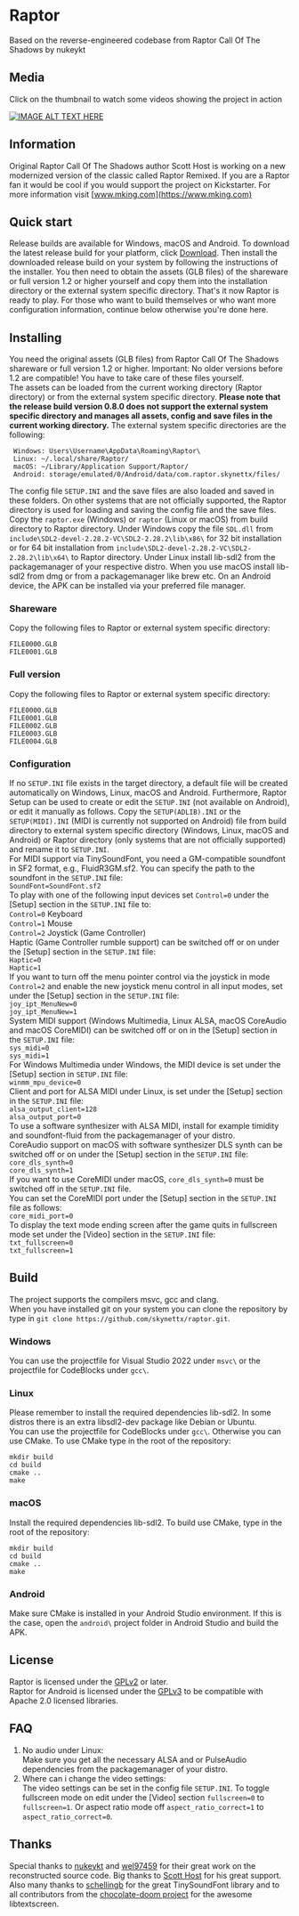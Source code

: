 # Raptor
Based on the reverse-engineered codebase from Raptor Call Of The Shadows by nukeykt

## Media
Click on the thumbnail to watch some videos showing the project in action  

[![IMAGE ALT TEXT HERE](https://img.youtube.com/vi/Nt2HfchiudY/0.jpg)](https://www.youtube.com/channel/UCedmTTlonJK5DvkiMpA_teQ)
## Information
Original Raptor Call Of The Shadows author Scott Host is working on a new modernized version of the classic called Raptor Remixed. If you are a Raptor fan it would be cool if you would support the project on Kickstarter. For more information visit [www.mking.com](https://www.mking.com)

## Quick start
Release builds are available for Windows, macOS and Android.
To download the latest release build for your platform, click [Download](https://github.com/skynettx/raptor/releases/latest).
Then install the downloaded release build on your system by following the instructions of the installer.
You then need to obtain the assets (GLB files) of the shareware or full version 1.2 or higher yourself and copy them into the installation directory or the external system specific directory.
That's it now Raptor is ready to play.
For those who want to build themselves or who want more configuration information, continue below otherwise you're done here.

## Installing
You need the original assets (GLB files) from Raptor Call Of The Shadows shareware or full version 1.2 or higher.
Important: No older versions before 1.2 are compatible! You have to take care of these files yourself.  
The assets can be loaded from the current working directory (Raptor directory) or from the external system specific directory.
**Please note that the release build version 0.8.0 does not support the external system specific directory and manages all assets, config and save files in the current working directory.**
The external system specific directories are the following:
```
 Windows: Users\Username\AppData\Roaming\Raptor\  
 Linux: ~/.local/share/Raptor/
 macOS: ~/Library/Application Support/Raptor/
 Android: storage/emulated/0/Android/data/com.raptor.skynettx/files/
```
The config file `SETUP.INI` and the save files are also loaded and saved in these folders.
On other systems that are not officially supported, the Raptor directory is used for loading and saving the config file and the save files.  
Copy the `raptor.exe` (Windows) or `raptor` (Linux or macOS) from build directory to Raptor directory. 
Under Windows copy the file `SDL.dll` from `include\SDL2-devel-2.28.2-VC\SDL2-2.28.2\lib\x86\` for 32 bit installation or for 64 bit installation from 
`include\SDL2-devel-2.28.2-VC\SDL2-2.28.2\lib\x64\` to Raptor directory.
Under Linux install lib-sdl2 from the packagemanager of your respective distro. When you use macOS install lib-sdl2 from dmg or from a packagemanager like brew etc. 
On an Android device, the APK can be installed via your preferred file manager.
### Shareware
Copy the following files to Raptor or external system specific directory:  
```
FILE0000.GLB  
FILE0001.GLB  
```
### Full version
Copy the following files to Raptor or external system specific directory:  
```
FILE0000.GLB  
FILE0001.GLB  
FILE0002.GLB  
FILE0003.GLB  
FILE0004.GLB  
```
### Configuration
If no `SETUP.INI` file exists in the target directory, a default file will be created automatically on Windows, Linux, macOS and Android.
Furthermore, Raptor Setup can be used to create or edit the `SETUP.INI` (not available on Android), or edit it manually as follows.
Copy the `SETUP(ADLIB).INI` or the `SETUP(MIDI).INI` (MIDI is currently not supported on Android) file from build directory to external system specific directory (Windows, Linux, macOS and Android) or Raptor directory (only systems that are not officially supported) and rename it to `SETUP.INI`.  
For MIDI support via TinySoundFont, you need a GM-compatible soundfont in SF2 format, e.g., FluidR3GM.sf2.
You can specify the path to the soundfont in the `SETUP.INI` file:  
`SoundFont=SoundFont.sf2`  
To play with one of the following input devices set `Control=0` under the [Setup] section in the `SETUP.INI` file to:  
`Control=0` Keyboard  
`Control=1` Mouse  
`Control=2` Joystick (Game Controller)  
Haptic (Game Controller rumble support) can be switched off or on under the [Setup] section in the `SETUP.INI` file:  
`Haptic=0`  
`Haptic=1`  
If you want to turn off the menu pointer control via the joystick in mode `Control=2` and enable the new joystick menu control in all 
input modes, set under the [Setup] section in the `SETUP.INI` file:  
`joy_ipt_MenuNew=0`  
`joy_ipt_MenuNew=1`  
System MIDI support (Windows Multimedia, Linux ALSA, macOS CoreAudio and macOS CoreMIDI) can be switched off or on in the [Setup] section in the `SETUP.INI` file:  
`sys_midi=0`  
`sys_midi=1`  
For Windows Multimedia under Windows, the MIDI device is set under the [Setup] section in `SETUP.INI` file:  
`winmm_mpu_device=0`  
Client and port for ALSA MIDI under Linux, is set under the [Setup] section in the `SETUP.INI` file:  
`alsa_output_client=128`  
`alsa_output_port=0`  
To use a software synthesizer with ALSA MIDI, install for example timidity and soundfont-fluid from the packagemanager of your distro.  
CoreAudio support on macOS with software synthesizer DLS synth can be switched off or on under the [Setup] section in the `SETUP.INI` file:  
`core_dls_synth=0`  
`core_dls_synth=1`  
If you want to use CoreMIDI under macOS, `core_dls_synth=0` must be switched off in the `SETUP.INI` file.  
You can set the CoreMIDI port under the [Setup] section in the `SETUP.INI` file as follows:  
`core_midi_port=0`  
To display the text mode ending screen after the game quits in fullscreen mode set under the [Video] section in the `SETUP.INI` file:  
`txt_fullscreen=0`  
`txt_fullscreen=1`  

## Build
The project supports the compilers msvc, gcc and clang.  
When you have installed git on your system you can clone the repository by type in `git clone https://github.com/skynettx/raptor.git`.

### Windows
You can use the projectfile for Visual Studio 2022 under `msvc\` or the projectfile for CodeBlocks under `gcc\`.

### Linux
Please remember to install the required dependencies lib-sdl2. In some distros there is an extra libsdl2-dev package like Debian or Ubuntu.  
You can use the projectfile for CodeBlocks under `gcc\`.
Otherwise you can use CMake. To use CMake type in the root of the repository:   
```
mkdir build  
cd build  
cmake ..  
make  
```

### macOS
Install the required dependencies lib-sdl2. To build use CMake, type in the root of the repository:
```
mkdir build  
cd build  
cmake ..  
make  
```

### Android
Make sure CMake is installed in your Android Studio environment.
If this is the case, open the `android\` project folder in Android Studio and build the APK.

## License
Raptor is licensed under the [GPLv2](https://github.com/skynettx/raptor/blob/master/LICENSE) or later.  
Raptor for Android is licensed under the [GPLv3](https://github.com/skynettx/raptor/blob/master/pkg/android/license/LICENSE) to be compatible with Apache 2.0 licensed libraries.

## FAQ
1. No audio under Linux:  
Make sure you get all the necessary ALSA and or PulseAudio dependencies from the packagemanager of your distro. 
2. Where can i change the video settings:  
The video settings can be set in the config file `SETUP.INI`. To toggle fullscreen mode on edit under the [Video] section `fullscreen=0`
to `fullscreen=1`. Or aspect ratio mode off `aspect_ratio_correct=1` to `aspect_ratio_correct=0`. 

## Thanks
Special thanks to [nukeykt](https://github.com/nukeykt) and [wel97459](https://github.com/wel97459) for their great work on the reconstructed source code.
Big thanks to [Scott Host](https://www.mking.com) for his great support.
Also many thanks to [schellingb](https://github.com/schellingb) for the great TinySoundFont library and to all contributors from the
[chocolate-doom project](https://github.com/chocolate-doom) for the awesome libtextscreen.


 




